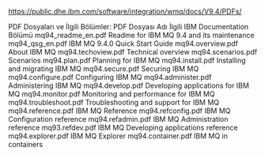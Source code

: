 https://public.dhe.ibm.com/software/integration/wmq/docs/V9.4/PDFs/






PDF Dosyaları ve İlgili Bölümler:
PDF Dosyası Adı	İlgili IBM Documentation Bölümü
mq94_readme_en.pdf	Readme for IBM MQ 9.4 and its maintenance
mq94_qsg_en.pdf	IBM MQ 9.4.0 Quick Start Guide
mq94.overview.pdf	About IBM MQ
mq94.techoview.pdf	Technical overview
mq94.scenarios.pdf	Scenarios
mq94.plan.pdf	Planning for IBM MQ
mq94.install.pdf	Installing and migrating IBM MQ
mq94.secure.pdf	Securing IBM MQ
mq94.configure.pdf	Configuring IBM MQ
mq94.administer.pdf	Administering IBM MQ
mq94.develop.pdf	Developing applications for IBM MQ
mq94.monitor.pdf	Monitoring and performance for IBM MQ
mq94.troubleshoot.pdf	Troubleshooting and support for IBM MQ
mq94.reference.pdf	IBM MQ Reference
mq94.refconfig.pdf	IBM MQ Configuration reference
mq94.refadmin.pdf	IBM MQ Administration reference
mq93.refdev.pdf	IBM MQ Developing applications reference
mq94.explorer.pdf	IBM MQ Explorer
mq94.container.pdf	IBM MQ in containers

